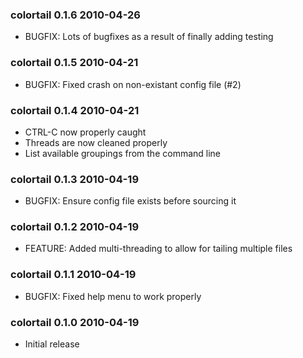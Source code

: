 ### colortail 0.1.6 2010-04-26

 * BUGFIX: Lots of bugfixes as a result of finally adding testing

### colortail 0.1.5 2010-04-21

 * BUGFIX: Fixed crash on non-existant config file (#2)

### colortail 0.1.4 2010-04-21

 * CTRL-C now properly caught
 * Threads are now cleaned properly
 * List available groupings from the command line

### colortail 0.1.3 2010-04-19

 * BUGFIX: Ensure config file exists before sourcing it

### colortail 0.1.2 2010-04-19

 * FEATURE: Added multi-threading to allow for tailing multiple files

### colortail 0.1.1 2010-04-19

 * BUGFIX: Fixed help menu to work properly

### colortail 0.1.0 2010-04-19

 * Initial release
